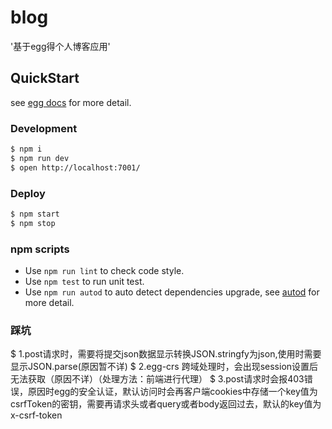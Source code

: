# blog

'基于egg得个人博客应用'

## QuickStart

<!-- add docs here for user -->

see [egg docs][egg] for more detail.

### Development

```bash
$ npm i
$ npm run dev
$ open http://localhost:7001/
```

### Deploy

```bash
$ npm start
$ npm stop
```

### npm scripts

- Use `npm run lint` to check code style.
- Use `npm test` to run unit test.
- Use `npm run autod` to auto detect dependencies upgrade, see [autod](https://www.npmjs.com/package/autod) for more detail.

### 踩坑
$ 1.post请求时，需要将提交json数据显示转换JSON.stringfy为json,使用时需要显示JSON.parse(原因暂不详)
$ 2.egg-crs 跨域处理时，会出现session设置后无法获取（原因不详）（处理方法：前端进行代理）
$ 3.post请求时会报403错误，原因时egg的安全认证，默认访问时会再客户端cookies中存储一个key值为csrfToken的密钥，需要再请求头或者query或者body返回过去，默认的key值为x-csrf-token

[egg]: https://eggjs.org